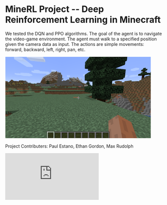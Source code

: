 # MineRL Project -- Deep Reinforcement Learning in Minecraft
We tested the DQN and PPO algorithms. The goal of the agent is to navigate the video-game environment. The agent must walk to a specified position given the camera data as input. The actions are simple movements: forward, backward, left, right, pan, etc.

![](https://github.com/egordon9dev/MineRL-Project/blob/master/minecraft_thumbnail.png)

Project Contributers: Paul Estano, Ethan Gordon, Max Rudolph

![Project Paper](https://github.com/egordon9dev/MineRL-Project/blob/master/cs4803_final_project.pdf)

